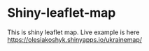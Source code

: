 # Shiny-leaflet-map
This is shiny leaflet map. 
Live example is here https://olesiakoshyk.shinyapps.io/ukrainemap/
